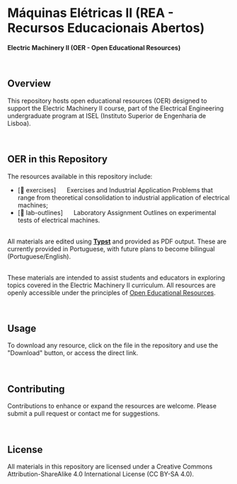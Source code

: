 # Máquinas Elétricas II (REA - Recursos Educacionais Abertos)
**Electric Machinery II (OER - Open Educational Resources)**

&nbsp;
## Overview

This repository hosts open educational resources (OER) designed to support the Electric Machinery II course, part of the Electrical Engineering undergraduate program at ISEL (Instituto Superior de Engenharia de Lisboa).

&nbsp;
## OER in this Repository

The resources available in this repository include:
- [📁 exercises] $\quad$ Exercises and Industrial Application Problems that range from theoretical consolidation to industrial application of electrical machines;
- [📁 lab-outlines]  $\quad$  Laboratory Assignment Outlines on experimental tests of electrical machines.

\
All materials are edited using **[Typst](https://typst.app/)** and provided as PDF output.
These are currently provided in Portuguese, with future plans to become bilingual (Portuguese/English).

\
These materials are intended to assist students and educators in exploring topics covered in the Electric Machinery II curriculum.
All resources are openly accessible under the principles of [Open Educational Resources](https://oercommons.org/).

&nbsp;
## Usage

To download any resource, click on the file in the repository and use the "Download" button, or access the direct link.

&nbsp;
## Contributing

Contributions to enhance or expand the resources are welcome. Please submit a pull request or contact me for suggestions.

&nbsp;
## License

All materials in this repository are licensed under a Creative Commons Attribution-ShareAlike 4.0 International License (CC BY-SA 4.0).
 

